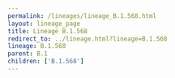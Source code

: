 ```yaml
---
permalink: /lineages/lineage_B.1.568.html
layout: lineage_page
title: Lineage B.1.568
redirect_to: ../lineage.html?lineage=B.1.568
lineage: B.1.568
parent: B.1
children: ['B.1.568']
---
```

